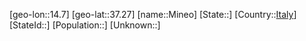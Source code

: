 ﻿---
location: [37.27,14.7]
type: City
tags:
- geo/City


SpocWebEntityId: 32493
isDeleted: false
confidential: public

---
[geo-lon::14.7]
[geo-lat::37.27]
[name::Mineo]
[State::]
[Country::[Italy](geo/Continent/Europe/Italy.md)]
[StateId::]
[Population::]
[Unknown::]

